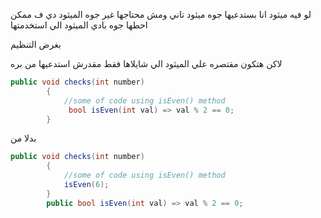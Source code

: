 لو فيه ميثود انا بستدعيها جوه ميثود تاني ومش محتاجها غير جوه الميثود دي ف ممكن احطها جوه بادي الميثود الي استخدمتها

بغرض التنظيم

لاكن هتكون مقتصره علي الميثود الي شايلاها فقط مقدرش استدعيها من بره

```C#
public void checks(int number)
        {
            //some of code using isEven() method
             bool isEven(int val) => val % 2 == 0;
        }
```

بدلا من

```C#
public void checks(int number)
        {
            //some of code using isEven() method
            isEven(6);
        }
        public bool isEven(int val) => val % 2 == 0;
```